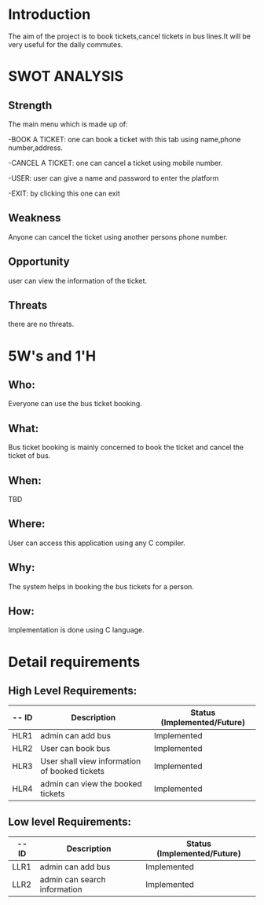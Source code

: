 # Introduction
The aim of the project is to book tickets,cancel tickets in bus lines.It will be very useful for the daily commutes.

# SWOT ANALYSIS
## Strength
The main menu which is made up of:
   
   -BOOK A TICKET: one can book a ticket with this tab using name,phone number,address.
    
    
   -CANCEL A TICKET: one can cancel a ticket using mobile number.
    
    
   -USER: user can give a name and password to enter the platform
   
   -EXIT: by clicking this one can exit
## Weakness 
Anyone can cancel the ticket using another persons phone number.
## Opportunity 
user can view the information of the ticket.
## Threats
there are no threats.
# 5W's and 1'H
## Who:
Everyone can use the bus ticket booking.
## What:
Bus ticket booking is mainly concerned to book the ticket and cancel the ticket of bus.
## When:
TBD
## Where:
User can access this application using any C compiler.
## Why:
The system helps in booking the bus tickets for a person.
## How:
Implementation is done using C language.

# Detail requirements
## High Level Requirements:
-- ID | Description | Status (Implemented/Future)
----- | ------------|---------------------------
HLR1| admin can add bus | Implemented
HLR2| User can book bus| Implemented
HLR3| User shall view information of booked tickets| Implemented
HLR4| admin can view the booked tickets| Implemented



##  Low level Requirements:
-- ID | Description | Status (Implemented/Future)
----- | ------------|---------------------------
LLR1| admin can add bus  | Implemented
LLR2| admin can search information | Implemented

